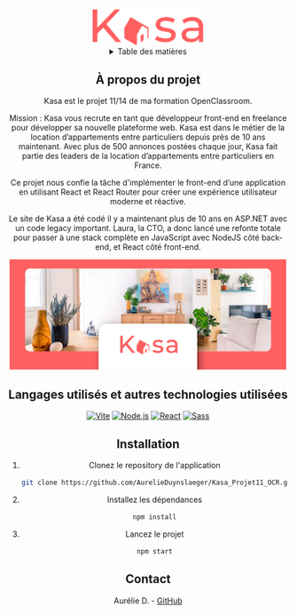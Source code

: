 <a name="readme-top"></a>
<!-- PROJECT LOGO -->
<br />
<div align="center">
  <a href="">
    <img src="kasa_logo.png" alt="Logo" width="200">
  </a>

<!-- TABLE OF CONTENTS -->
<details>
  <summary>Table des matières</summary>
  <ol>
    <li><a href="#a-propos-du-projet">À propos du projet</a></li>
    <li><a href="#langagesutilises">langages Utilisés</a></li>
    <li><a href="#installation">Installation</a></li>
    <li><a href="#contact">Contact</a></li>
  </ol>
</details>


<!-- ABOUT THE PROJECT -->
## À propos du projet

Kasa est le projet 11/14 de ma formation OpenClassroom.

Mission : Kasa vous recrute en tant que développeur front-end en freelance pour développer sa nouvelle plateforme web. Kasa est dans le métier de la location d’appartements entre particuliers depuis près de 10 ans maintenant. Avec plus de 500 annonces postées chaque jour, Kasa fait partie des leaders de la location d’appartements entre particuliers en France.

Ce projet nous confie la tâche d'implémenter le front-end d’une application en utilisant React et React Router pour créer une expérience utilisateur moderne et réactive. 

Le site de Kasa a été codé il y a maintenant plus de 10 ans en ASP.NET avec un code legacy important. Laura, la CTO, a donc lancé une refonte totale pour passer à une stack complète en JavaScript avec NodeJS côté back-end, et React côté front-end. 


 <img src="kasa_app.png" alt="homepage" width="500">


## Langages utilisés et autres technologies utilisées

[![Vite](https://img.shields.io/badge/Vite-646CFF?style=for-the-badge&logo=vite&logoColor=white)](https://vitejs.dev/)
[![Node.js](https://img.shields.io/badge/Node.js-43853D?style=for-the-badge&logo=node.js&logoColor=white)](https://nodejs.org/)
[![React](https://img.shields.io/badge/React-61DAFB?style=for-the-badge&logo=react&logoColor=white)](https://reactjs.org/)
[![Sass](https://img.shields.io/badge/Sass-CC6699?style=for-the-badge&logo=sass&logoColor=white)](https://sass-lang.com/)

## Installation

1. Clonez le repository de l'application
   ```sh
   git clone https://github.com/AurelieDuynslaeger/Kasa_Projet11_OCR.git
   ```

2. Installez les dépendances
    ```sh
   npm install
   ```
   
3. Lancez le projet
    ```sh
   npm start
   ```
  
## Contact

Aurélie D. - [GitHub](https://github.com/AurelieDuynslaeger/)

<!-- MARKDOWN LINKS & IMAGES -->
